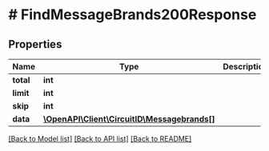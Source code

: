 # # FindMessageBrands200Response

## Properties

Name | Type | Description | Notes
------------ | ------------- | ------------- | -------------
**total** | **int** |  |
**limit** | **int** |  |
**skip** | **int** |  |
**data** | [**\OpenAPI\Client\CircuitID\Messagebrands[]**](Messagebrands.md) |  |

[[Back to Model list]](../../README.md#models) [[Back to API list]](../../README.md#endpoints) [[Back to README]](../../README.md)
